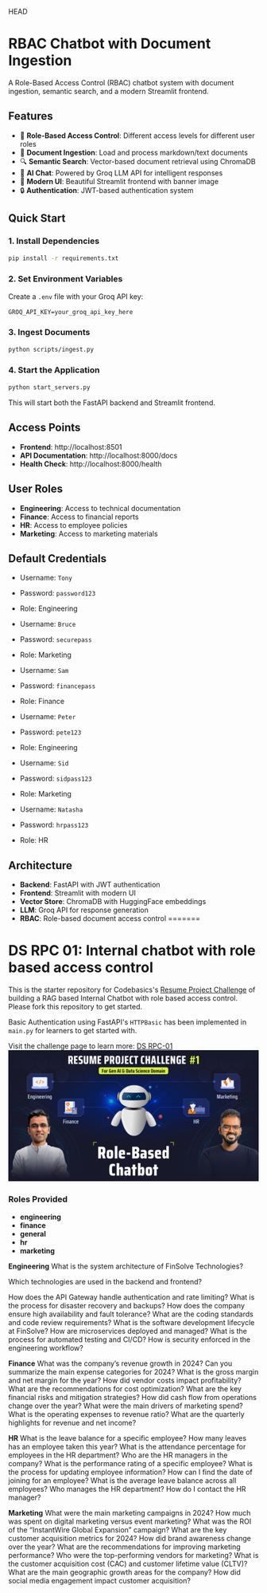 HEAD
# RBAC Chatbot with Document Ingestion

A Role-Based Access Control (RBAC) chatbot system with document ingestion, semantic search, and a modern Streamlit frontend.

## Features

- 🔐 **Role-Based Access Control**: Different access levels for different user roles
- 📄 **Document Ingestion**: Load and process markdown/text documents
- 🔍 **Semantic Search**: Vector-based document retrieval using ChromaDB
- 🤖 **AI Chat**: Powered by Groq LLM API for intelligent responses
- 🎨 **Modern UI**: Beautiful Streamlit frontend with banner image
- 🔒 **Authentication**: JWT-based authentication system

## Quick Start

### 1. Install Dependencies
```bash
pip install -r requirements.txt
```

### 2. Set Environment Variables
Create a `.env` file with your Groq API key:
```
GROQ_API_KEY=your_groq_api_key_here
```

### 3. Ingest Documents
```bash
python scripts/ingest.py
```

### 4. Start the Application
```bash
python start_servers.py
```

This will start both the FastAPI backend and Streamlit frontend.

## Access Points

- **Frontend**: http://localhost:8501
- **API Documentation**: http://localhost:8000/docs
- **Health Check**: http://localhost:8000/health

## User Roles

- **Engineering**: Access to technical documentation
- **Finance**: Access to financial reports
- **HR**: Access to employee policies
- **Marketing**: Access to marketing materials

## Default Credentials

- Username: `Tony`
- Password: `password123`
- Role: Engineering

- Username: `Bruce`
- Password: `securepass`
- Role: Marketing

- Username: `Sam`
- Password: `financepass`
- Role: Finance

- Username: `Peter`
- Password: `pete123`
- Role: Engineering

- Username: `Sid`
- Password: `sidpass123`
- Role: Marketing

- Username: `Natasha`
- Password: `hrpass123`
- Role: HR

## Architecture

- **Backend**: FastAPI with JWT authentication
- **Frontend**: Streamlit with modern UI
- **Vector Store**: ChromaDB with HuggingFace embeddings
- **LLM**: Groq API for response generation
- **RBAC**: Role-based document access control
=======
# DS RPC 01: Internal chatbot with role based access control

This is the starter repository for Codebasics's [Resume Project Challenge](https://codebasics.io/challenge/codebasics-gen-ai-data-science-resume-project-challenge) of building a RAG based Internal Chatbot with role based access control. Please fork this repository to get started.

Basic Authentication using FastAPI's `HTTPBasic` has been implemented in `main.py` for learners to get started with.

Visit the challenge page to learn more: [DS RPC-01](https://codebasics.io/challenge/codebasics-gen-ai-data-science-resume-project-challenge)
![alt text](resources/RPC_01_Thumbnail.jpg)
### Roles Provided
 - **engineering**
 - **finance**
 - **general**
 - **hr**
 - **marketing**

**Engineering**
What is the system architecture of FinSolve Technologies?

Which technologies are used in the backend and frontend?

How does the API Gateway handle authentication and rate limiting?
What is the process for disaster recovery and backups?
How does the company ensure high availability and fault tolerance?
What are the coding standards and code review requirements?
What is the software development lifecycle at FinSolve?
How are microservices deployed and managed?
What is the process for automated testing and CI/CD?
How is security enforced in the engineering workflow?

**Finance**
What was the company’s revenue growth in 2024?
Can you summarize the main expense categories for 2024?
What is the gross margin and net margin for the year?
How did vendor costs impact profitability?
What are the recommendations for cost optimization?
What are the key financial risks and mitigation strategies?
How did cash flow from operations change over the year?
What were the main drivers of marketing spend?
What is the operating expenses to revenue ratio?
What are the quarterly highlights for revenue and net income?

**HR**
What is the leave balance for a specific employee?
How many leaves has an employee taken this year?
What is the attendance percentage for employees in the HR department?
Who are the HR managers in the company?
What is the performance rating of a specific employee?
What is the process for updating employee information?
How can I find the date of joining for an employee?
What is the average leave balance across all employees?
Who manages the HR department?
How do I contact the HR manager?

**Marketing**
What were the main marketing campaigns in 2024?
How much was spent on digital marketing versus event marketing?
What was the ROI of the “InstantWire Global Expansion” campaign?
What are the key customer acquisition metrics for 2024?
How did brand awareness change over the year?
What are the recommendations for improving marketing performance?
Who were the top-performing vendors for marketing?
What is the customer acquisition cost (CAC) and customer lifetime value (CLTV)?
What are the main geographic growth areas for the company?
How did social media engagement impact customer acquisition?
